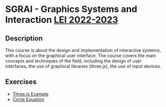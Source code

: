 # SGRAI - Graphics Systems and Interaction [LEI 2022-2023](../readme.md)

## Description

This course is about the design and implementation of interactive systems, with a focus on the graphical user interface. The course covers the main concepts and techniques of the field, including the design of user interfaces, the use of graphical libraries (three.js), the use of input devices.

## Exercises

* [Three.js Example](DEI_cube.html)
* [Circle Equation](Circle_Equation_template.html)